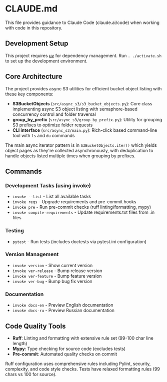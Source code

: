 # CLAUDE.md

This file provides guidance to Claude Code (claude.ai/code) when working with code in this repository.

## Development Setup

This project requires [uv](https://github.com/astral-sh/uv) for dependency management. Run `. ./activate.sh` to set up the development environment.

## Core Architecture

The project provides async S3 utilities for efficient bucket object listing with these key components:

- **S3BucketObjects** (`src/async_s3/s3_bucket_objects.py`): Core class implementing async S3 object listing with semaphore-based concurrency control and folder traversal
- **group_by_prefix** (`src/async_s3/group_by_prefix.py`): Utility for grouping S3 prefixes to optimize folder requests
- **CLI interface** (`src/async_s3/main.py`): Rich-click based command-line tool with `ls` and `du` commands

The main async iterator pattern is in `S3BucketObjects.iter()` which yields object pages as they're collected asynchronously, with deduplication to handle objects listed multiple times when grouping by prefixes.

## Commands

### Development Tasks (using invoke)
- `invoke --list` - List all available tasks
- `invoke reqs` - Upgrade requirements and pre-commit hooks
- `invoke pre` - Run pre-commit checks (ruff linting/formatting, mypy)
- `invoke compile-requirements` - Update requirements.txt files from .in files

### Testing
- `pytest` - Run tests (includes doctests via pytest.ini configuration)

### Version Management
- `invoke version` - Show current version
- `invoke ver-release` - Bump release version
- `invoke ver-feature` - Bump feature version
- `invoke ver-bug` - Bump bug fix version

### Documentation
- `invoke docs-en` - Preview English documentation
- `invoke docs-ru` - Preview Russian documentation

## Code Quality Tools

- **Ruff**: Linting and formatting with extensive rule set (99-100 char line length)
- **Mypy**: Type checking for source code (excludes tests)
- **Pre-commit**: Automated quality checks on commit

Ruff configuration uses comprehensive rules including Pylint, security, complexity, and code style checks. Tests have relaxed formatting rules (99 chars vs 100 for source).
